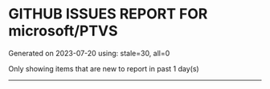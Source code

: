 
# GITHUB ISSUES REPORT FOR microsoft/PTVS


Generated on 2023-07-20 using: stale=30, all=0


Only showing items that are new to report in past 1 day(s)


---
